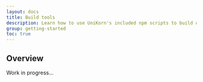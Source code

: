 ```yaml
---
layout: docs
title: Build tools
description: Learn how to use UniKorn's included npm scripts to build our documentation, compile source code, run tests, and more.
group: getting-started
toc: true
---
```


## Overview

Work in progress...
